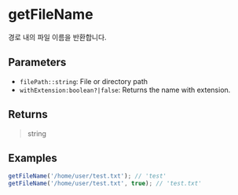 # getFileName <Lang js />

<NodeRequired ko />

경로 내의 파일 이름을 반환합니다.

## Parameters

- `filePath::string`: File or directory path
- `withExtension:boolean?|false`: Returns the name with extension.

## Returns

> string

## Examples

```javascript
getFileName('/home/user/test.txt'); // 'test'
getFileName('/home/user/test.txt', true); // 'test.txt'
```
